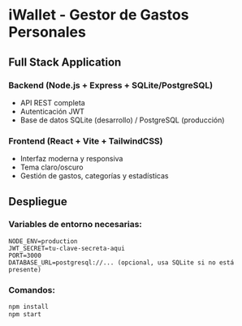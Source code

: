 # iWallet - Gestor de Gastos Personales

## Full Stack Application

### Backend (Node.js + Express + SQLite/PostgreSQL)
- API REST completa
- Autenticación JWT
- Base de datos SQLite (desarrollo) / PostgreSQL (producción)

### Frontend (React + Vite + TailwindCSS)  
- Interfaz moderna y responsiva
- Tema claro/oscuro
- Gestión de gastos, categorías y estadísticas

## Despliegue

### Variables de entorno necesarias:
```
NODE_ENV=production
JWT_SECRET=tu-clave-secreta-aqui
PORT=3000
DATABASE_URL=postgresql://... (opcional, usa SQLite si no está presente)
```

### Comandos:
```bash
npm install
npm start
```